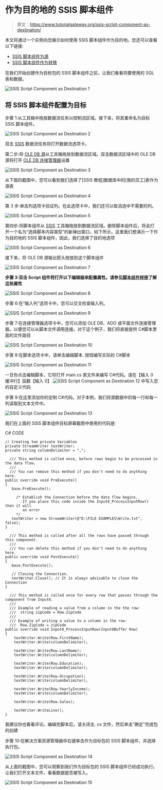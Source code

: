 # 作为目的地的 SSIS 脚本组件

> 原文：<https://www.tutorialgateway.org/ssis-script-component-as-destination/>

本文将通过一个实例向您展示如何使用 SSIS 脚本组件作为目的地。您还可以查看以下链接:

*   [SSIS 脚本组件为源](https://www.tutorialgateway.org/ssis-script-component-as-source/)
*   [SSIS 脚本组件作为转换](https://www.tutorialgateway.org/ssis-script-component-as-transformation/)

在我们开始创建作为目标包的 SSIS 脚本组件之前，让我们看看将要使用的 SQL 表和数据。

![SSIS Script Component as Destination 1](img/047c3acd7f3df10bb8cfbd7fbb301b6f.png)

## 将 SSIS 脚本组件配置为目标

步骤 1:从工具箱中拖放数据流任务以控制流区域。接下来，将其重命名为目标 SSIS 脚本组件。

![SSIS Script Component as Destination 2](img/e0d492f5ba8200928344595f79374bd8.png)

双击 [SSIS](https://www.tutorialgateway.org/ssis/) 数据流任务将打开数据流选项卡。

第二步:将 [OLE DB 源](https://www.tutorialgateway.org/ole-db-source-in-ssis/)从工具箱拖放到数据流区域。双击数据流区域中的 OLE DB 源将打开 [OLE DB 连接管理器](https://www.tutorialgateway.org/ole-db-connection-manager-in-ssis/)设置

![SSIS Script Component as Destination 3](img/7f994e7cc14a5e875cb8d4b569560c5e.png)

从下面的截图中，您可以看到我们选择了[SSIS 教程]数据库中的[我的员工]表作为源表

![SSIS Script Component as Destination 4](img/f558be62f14827634ac05c48d52ef861.png)

第 3 步:单击列选项卡验证列。在此选项卡中，我们还可以取消选中不需要的列。

![SSIS Script Component as Destination 5](img/d9818cd86b5f512a45179fa395edb090.png)

第四步:将脚本组件从 [SSIS](https://www.tutorialgateway.org/ssis/) 工具箱拖放到数据流区域。删除脚本组件后，将会打开一个名为“选择脚本内容类型”的新弹出窗口，如下所示。这里我们想演示一下作为目的地的 SSIS 脚本组件，因此，我们选择了目的地选项

![SSIS Script Component as Destination 6](img/7abcfeca5fddf9129ae5ce2f9a47b314.png)

接下来，将 OLE DB 源输出箭头拖放到这个脚本组件

![SSIS Script Component as Destination 7](img/3a5f07cc08db119f4477c7a73143a401.png)

**步骤 3:双击 Script 组件将打开以下编辑器来配置属性。请参见[脚本组件转换](https://www.tutorialgateway.org/ssis-script-component-as-transformation/)了解这些属性**

![SSIS Script Component as Destination 8](img/7db0e2d3840cdc29da03476937c75173.png)

步骤 6:在“输入列”选项卡中，您可以交叉检查输入列。

![SSIS Script Component as Destination 9](img/8938435961474ba750e946bc325937fa.png)

步骤 7:在连接管理器选项卡中，您可以添加 OLE DB、ADO 或平面文件连接管理器。以便您可以从脚本文件调用连接。对于这个例子，我们将直接提供 C#脚本里面的文件路径

![SSIS Script Component as Destination 10](img/403d53761e302079412a911dea598979.png)

步骤 8:在脚本选项卡中，请单击编辑脚本..按钮编写实际的 C#脚本

![SSIS Script Component as Destination 11](img/b67d9a46c6ec749fc7e74d424fd20dff.png)

一旦你点击编辑脚本，它将打开 main.cs 类文件来编写 C#代码。请在【输入 0 缓冲行】函数【输入 0】 ![SSIS Script Component as Destination 12](img/b3a55b2e28daebeab5b3a37d8edfd6ce.png) 中写入您的自定义代码

步骤 9:在这里添加你的定制 C#代码。对于本例，我们将源数据中的每一行和每一列读取到文本文件中。

![SSIS Script Component as Destination 13](img/b8c18153ab2175194e5ba232a323a15d.png)

我们在上面的 SSIS 脚本组件目标屏幕截图中使用的代码是:

C# CODE

```
// Creating two private Variables
private StreamWriter textWriter;
private string columnDelimiter = ",";

  /// This method is called once, before rows begin to be processed in the data flow.
  ///
  /// You can remove this method if you don't need to do anything here.
public override void PreExecute()
{
   base.PreExecute();

     /* Establish the Connection before the data flow begins.
        If you place this code inside the Input0_ProcessInputRow() then it will
        an error 
     */
   textWriter = new StreamWriter(@"D:\FILE EXAMPLES\Write.txt", false); 
}

  /// This method is called after all the rows have passed through this component.
  ///
  /// You can delete this method if you don't need to do anything here.
public override void PostExecute()
{
   base.PostExecute();

   // Closing the Connection. 
   textWriter.Close(); // It is always advisable to close the Connection 
}

  /// This method is called once for every row that passes through the component from Input0.
  ///
  /// Example of reading a value from a column in the the row:
  ///  string zipCode = Row.ZipCode
  ///
  /// Example of writing a value to a column in the row:
  ///  Row.ZipCode = zipCode
public override void Input0_ProcessInputRow(Input0Buffer Row)
{
    textWriter.Write(Row.FirstName);
    textWriter.Write(columnDelimiter);

    textWriter.Write(Row.LastName);
    textWriter.Write(columnDelimiter);

    textWriter.Write(Row.Education);
    textWriter.Write(columnDelimiter);

    textWriter.Write(Row.Occupation);
    textWriter.Write(columnDelimiter);

    textWriter.Write(Row.YearlyIncome);
    textWriter.Write(columnDelimiter);

    textWriter.Write(Row.Sales);

    textWriter.WriteLine();
}
```

我建议你也看看评论。编辑完脚本后，请关闭主. cs 文件，然后单击“确定”完成包的创建

步骤 10:在解决方案资源管理器中右键单击作为目标包的 SSIS 脚本组件，并选择执行包。

![SSIS Script Component as Destination 14](img/bba28864fa9edb1cd486baf1081378cb.png)

从上面的截图中，您可以观察到我们作为目标包的 SSIS 脚本组件已经成功执行。让我们打开文本文件，看看数据是否被写入。

![SSIS Script Component as Destination 15](img/e85d09b6caa7f5d33954f0a90a94b0ab.png)
